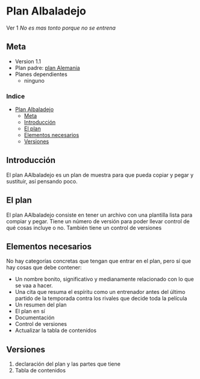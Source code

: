# Plan Albaladejo
Ver 1
_No es mas tonto porque no se entrena_
## Meta

- Version 1.1
- Plan padre: [plan Alemania](Alemania.md)
- Planes dependientes
  - ninguno
### Indice
- [Plan Albaladejo](#plan-albaladejo)
  - [Meta](#meta)
  - [Introducción](#introducción)
  - [El plan](#el-plan)
  - [Elementos necesarios](#elementos-necesarios)
  - [Versiones](#versiones)

## Introducción
El plan AAlbaladejo es un plan de muestra para que pueda copiar y pegar y sustituir, así pensando poco.

## El plan
El plan AAlbaladejo consiste en tener un archivo con una plantilla lista para compiar y pegar. Tiene un número de versión para poder llevar control de qué cosas incluye o no. También tiene un control de versiones

## Elementos necesarios
No hay categorías concretas que tengan que entrar en el plan, pero sí que hay cosas que debe contener:

- Un nombre bonito, significativo y medianamente relacionado con lo que se vaa a hacer.
- Una cita que resuma el espíritu como un entrenador antes del último partido de la temporada contra los rivales que decide toda la película
- Un resumen del plan
- El plan en sí
- Documentación
- Control de versiones
- Actualizar la tabla de contenidos

## Versiones

1. declaración del plan y las partes que tiene
2. Tabla de contenidos